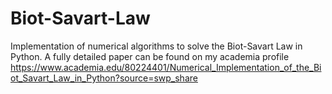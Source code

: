 # Biot-Savart-Law
Implementation of numerical algorithms to solve the Biot-Savart Law in Python.
A fully detailed paper can be found on my academia profile
https://www.academia.edu/80224401/Numerical_Implementation_of_the_Biot_Savart_Law_in_Python?source=swp_share

